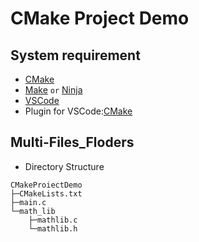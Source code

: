 # CMake Project Demo

## System requirement
- [CMake](https://cmake.org/)
- [Make](https://www.gnu.org/software/make/) `or` [Ninja](https://ninja-build.org/)
- [VSCode](https://code.visualstudio.com/)
- Plugin for VSCode:[CMake](https://marketplace.visualstudio.com/items?itemName=twxs.cmake)

## Multi-Files_Floders
- Directory Structure
```
CMakeProiectDemo
├─CMakeLists.txt
├─main.c
└─math_lib
    ├─mathlib.c
    └─mathlib.h
```
